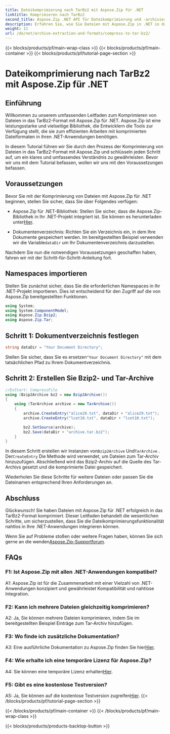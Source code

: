 ```yaml
---
title: Dateikomprimierung nach TarBz2 mit Aspose.Zip für .NET
linktitle: Komprimieren nach TarBz2
second_title: Aspose.Zip .NET API für Dateikomprimierung und -archivierung
description: Erfahren Sie, wie Sie Dateien mit Aspose.Zip in .NET in das TarBz2-Format komprimieren. Befolgen Sie unsere Schritt-für-Schritt-Anleitung für eine effiziente Dateikomprimierung.
weight: 11
url: /de/net/archive-extraction-and-formats/compress-to-tar-bz2/
---
```


{{< blocks/products/pf/main-wrap-class >}}
{{< blocks/products/pf/main-container >}}
{{< blocks/products/pf/tutorial-page-section >}}

# Dateikomprimierung nach TarBz2 mit Aspose.Zip für .NET

## Einführung

Willkommen zu unserem umfassenden Leitfaden zum Komprimieren von Dateien in das TarBz2-Format mit Aspose.Zip für .NET. Aspose.Zip ist eine leistungsstarke und vielseitige Bibliothek, die Entwicklern die Tools zur Verfügung stellt, die sie zum effizienten Arbeiten mit komprimierten Dateiformaten in ihren .NET-Anwendungen benötigen.

In diesem Tutorial führen wir Sie durch den Prozess der Komprimierung von Dateien in das TarBz2-Format mit Aspose.Zip und schlüsseln jeden Schritt auf, um ein klares und umfassendes Verständnis zu gewährleisten. Bevor wir uns mit dem Tutorial befassen, wollen wir uns mit den Voraussetzungen befassen.

## Voraussetzungen

Bevor Sie mit der Komprimierung von Dateien mit Aspose.Zip für .NET beginnen, stellen Sie sicher, dass Sie über Folgendes verfügen:

-  Aspose.Zip für .NET-Bibliothek: Stellen Sie sicher, dass die Aspose.Zip-Bibliothek in Ihr .NET-Projekt integriert ist. Sie können es herunterladen unter[Hier](https://releases.aspose.com/zip/net/).

-  Dokumentenverzeichnis: Richten Sie ein Verzeichnis ein, in dem Ihre Dokumente gespeichert werden. Im bereitgestellten Beispiel verwenden wir die Variable`dataDir` um Ihr Dokumentenverzeichnis darzustellen.

Nachdem Sie nun die notwendigen Voraussetzungen geschaffen haben, fahren wir mit der Schritt-für-Schritt-Anleitung fort.

## Namespaces importieren

Stellen Sie zunächst sicher, dass Sie die erforderlichen Namespaces in Ihr .NET-Projekt importieren. Dies ist entscheidend für den Zugriff auf die von Aspose.Zip bereitgestellten Funktionen.

```csharp
using System;
using System.ComponentModel;
using Aspose.Zip.Bzip2;
using Aspose.Zip.Tar;
```

## Schritt 1: Dokumentverzeichnis festlegen

```csharp
string dataDir = "Your Document Directory";
```

 Stellen Sie sicher, dass Sie es ersetzen`"Your Document Directory"` mit dem tatsächlichen Pfad zu Ihrem Dokumentverzeichnis.

## Schritt 2: Erstellen Sie Bzip2- und Tar-Archive

```csharp
//ExStart: CompressFile
using (Bzip2Archive bz2 = new Bzip2Archive())
{
    using (TarArchive archive = new TarArchive())
    {
        archive.CreateEntry("alice29.txt", dataDir + "alice29.txt");
        archive.CreateEntry("lcet10.txt", dataDir + "lcet10.txt");

        bz2.SetSource(archive);
        bz2.Save(dataDir + "archive.tar.bz2");
    }
}
```

 In diesem Schritt erstellen wir Instanzen von`Bzip2Archive` Und`TarArchive` . Der`CreateEntry` Die Methode wird verwendet, um Dateien zum Tar-Archiv hinzuzufügen. Abschließend wird das Bzip2-Archiv auf die Quelle des Tar-Archivs gesetzt und die komprimierte Datei gespeichert.

Wiederholen Sie diese Schritte für weitere Dateien oder passen Sie die Dateinamen entsprechend Ihren Anforderungen an.

## Abschluss

Glückwunsch! Sie haben Dateien mit Aspose.Zip für .NET erfolgreich in das TarBz2-Format komprimiert. Dieser Leitfaden behandelt die wesentlichen Schritte, um sicherzustellen, dass Sie die Dateikomprimierungsfunktionalität nahtlos in Ihre .NET-Anwendungen integrieren können.

 Wenn Sie auf Probleme stoßen oder weitere Fragen haben, können Sie sich gerne an die wenden[Aspose.Zip-Supportforum](https://forum.aspose.com/c/zip/37).

## FAQs

### F1: Ist Aspose.Zip mit allen .NET-Anwendungen kompatibel?

A1: Aspose.Zip ist für die Zusammenarbeit mit einer Vielzahl von .NET-Anwendungen konzipiert und gewährleistet Kompatibilität und nahtlose Integration.

### F2: Kann ich mehrere Dateien gleichzeitig komprimieren?

A2: Ja, Sie können mehrere Dateien komprimieren, indem Sie im bereitgestellten Beispiel Einträge zum Tar-Archiv hinzufügen.

### F3: Wo finde ich zusätzliche Dokumentation?

 A3: Eine ausführliche Dokumentation zu Aspose.Zip finden Sie hier[Hier](https://reference.aspose.com/zip/net/).

### F4: Wie erhalte ich eine temporäre Lizenz für Aspose.Zip?

 A4: Sie können eine temporäre Lizenz erhalten[Hier](https://purchase.aspose.com/temporary-license/).

### F5: Gibt es eine kostenlose Testversion?

 A5: Ja, Sie können auf die kostenlose Testversion zugreifen[Hier](https://releases.aspose.com/).
{{< /blocks/products/pf/tutorial-page-section >}}

{{< /blocks/products/pf/main-container >}}
{{< /blocks/products/pf/main-wrap-class >}}

{{< blocks/products/products-backtop-button >}}
